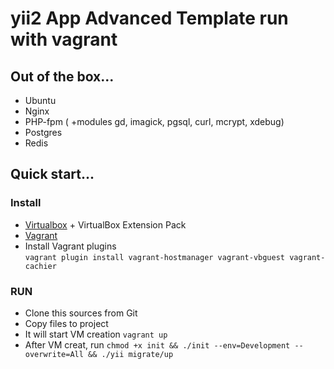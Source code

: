 # yii2 App Advanced Template run with vagrant

## Out of the box...
* Ubuntu
* Nginx
* PHP-fpm ( +modules gd, imagick, pgsql, curl, mcrypt, xdebug)
* Postgres
* Redis

## Quick start...
### Install
* [Virtualbox](https://www.virtualbox.org/) + VirtualBox Extension Pack
* [Vagrant](http://www.vagrantup.com/)
* Install Vagrant plugins  
`vagrant plugin install vagrant-hostmanager vagrant-vbguest vagrant-cachier` 

### RUN
* Clone this sources from Git
* Copy files to project 
* It will start VM creation `vagrant up`
* After VM creat, run `chmod +x init && ./init --env=Development --overwrite=All && ./yii migrate/up`

